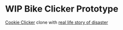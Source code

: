# WIP Bike Clicker Prototype

[Cookie Clicker](http://orteil.dashnet.org/cookieclicker/) clone with [real life story of disaster](https://duckduckgo.com/?q=china+bikes+oversupply&iax=images&ia=images)
